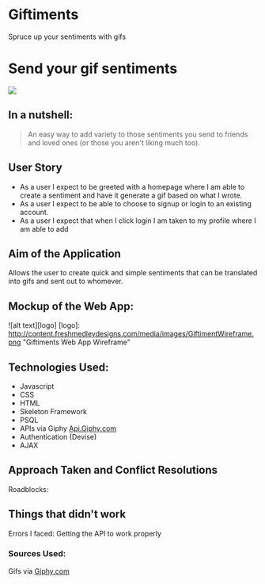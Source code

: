 # Giftiments
Spruce up your sentiments with gifs

# Send your gif sentiments
![](http://i.giphy.com/3o6gDX1xlWeBjaS7FC.gif)


## In a nutshell: 
> An easy way to add variety to those sentiments you send to friends and loved ones (or those you aren't liking much too).

## User Story
* As a user I expect to be greeted with a homepage where I am able to create a sentiment and have it generate a gif based on what I wrote.
* As a user I expect to be able to choose to signup or login to an existing account.
* As a user I expect that when I click login I am taken to my profile where I am able to add


## Aim of the Application
Allows the user to create quick and simple sentiments that can be translated into gifs and sent out to whomever.

## Mockup of the Web App:

![alt text][logo]
[logo]: http://content.freshmedleydesigns.com/media/images/GiftimentWireframe.png "Giftiments Web App Wireframe"

## Technologies Used:
* Javascript
* CSS
* HTML
* Skeleton Framework
* PSQL
* APIs via Giphy [Api.Giphy.com](http://api.giphy.com)
* Authentication (Devise)
* AJAX

## Approach Taken and Conflict Resolutions


Roadblocks: 

## Things that didn't work
Errors I faced: Getting the API to work properly

### Sources Used:
Gifs via [Giphy.com](http://Giphy.com)

